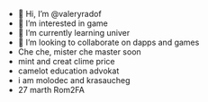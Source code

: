 - 👋 Hi, I’m @valeryradof
- 👀 I’m interested in game
- 🌱 I’m currently learning univer
- 💞️ I’m looking to collaborate on dapps and games
- Che che, mister che master soon
- mint and creat clime price
- camelot education advokat
- i am molodec and krasaucheg
- 27 marth Rom2FA
